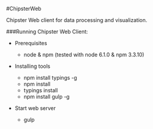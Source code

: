 #ChipsterWeb

Chipster Web client for data processing and visualization.

###Running Chipster Web Client:

- Prerequisites
    - node & npm (tested with node 6.1.0 & npm 3.3.10)

- Installing tools
    - npm install typings -g
    - npm install
    - typings install
    - npm install gulp -g

- Start web server
    - gulp




